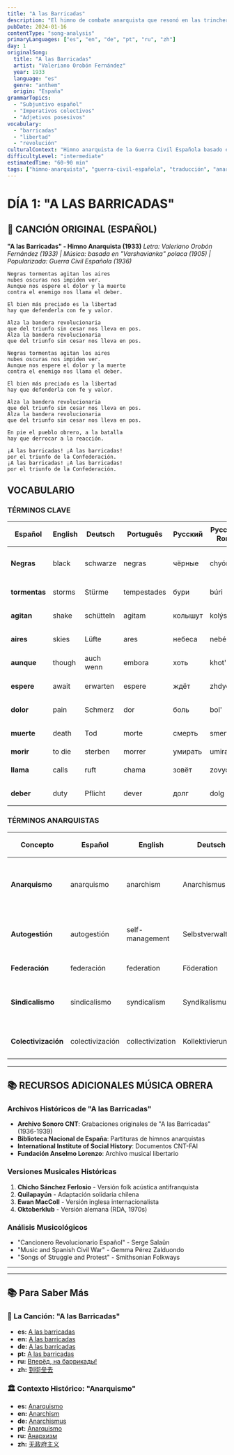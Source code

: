 ```yaml
---
title: "A las Barricadas"
description: "El himno de combate anarquista que resonó en las trincheras de la Guerra Civil Española (1936-1939)"
pubDate: 2024-01-16
contentType: "song-analysis"
primaryLanguages: ["es", "en", "de", "pt", "ru", "zh"]
day: 1
originalSong:
  title: "A las Barricadas"
  artist: "Valeriano Orobón Fernández"
  year: 1933
  language: "es"
  genre: "anthem"
  origin: "España"
grammarTopics: 
  - "Subjuntivo español"
  - "Imperativos colectivos"
  - "Adjetivos posesivos"
vocabulary: 
  - "barricadas"
  - "libertad"
  - "revolución"
culturalContext: "Himno anarquista de la Guerra Civil Española basado en la Varshavianka polaca"
difficultyLevel: "intermediate"
estimatedTime: "60-90 min"
tags: ["himno-anarquista", "guerra-civil-española", "traducción", "anarquismo", "gramática-comparativa"]
---
```


# DÍA 1: "A LAS BARRICADAS" 

## 🎵 CANCIÓN ORIGINAL (ESPAÑOL)

**"A las Barricadas" - Himno Anarquista (1933)**
*Letra: Valeriano Orobón Fernández (1933) | Música: basada en "Varshavianka" polaca (1905) | Popularizada: Guerra Civil Española (1936)*

```
Negras tormentas agitan los aires
nubes oscuras nos impiden ver.
Aunque nos espere el dolor y la muerte
contra el enemigo nos llama el deber.

El bien más preciado es la libertad
hay que defenderla con fe y valor.

Alza la bandera revolucionaria
que del triunfo sin cesar nos lleva en pos.
Alza la bandera revolucionaria
que del triunfo sin cesar nos lleva en pos.

Negras tormentas agitan los aires
nubes oscuras nos impiden ver.
Aunque nos espere el dolor y la muerte
contra el enemigo nos llama el deber.

El bien más preciado es la libertad
hay que defenderla con fe y valor.

Alza la bandera revolucionaria
que del triunfo sin cesar nos lleva en pos.
Alza la bandera revolucionaria
que del triunfo sin cesar nos lleva en pos.

En pie el pueblo obrero, a la batalla
hay que derrocar a la reacción.

¡A las barricadas! ¡A las barricadas!
por el triunfo de la Confederación.
¡A las barricadas! ¡A las barricadas!
por el triunfo de la Confederación. 
```

## VOCABULARIO

### TÉRMINOS CLAVE

| Español | English | Deutsch | Português | Русский | Русский Rom. | 中文 | Pinyin | Categoría |
| --- | --- | --- | --- | --- | --- | --- | --- | --- |
| **Negras** | black | schwarze | negras | чёрные | chyórnye | 黑色的 | hēisè de | adjetivo |
| **tormentas** | storms | Stürme | tempestades | бури | búri | 风暴 | fēngbào | sustantivo |
| **agitan** | shake | schütteln | agitam | колышут | kolýshut | 摇撼 | yáohàn | verbo |
| **aires** | skies | Lüfte | ares | небеса | nebésa | 天空 | tiānkōng | sustantivo |
| **aunque** | though | auch wenn | embora | хоть | khot' | 虽然 | suīrán | conjunción |
| **espere** | await | erwarten | espere | ждёт | zhdyot | 等待 | děngdài | verbo |
| **dolor** | pain | Schmerz | dor | боль | bol' | 痛苦 | tòngkǔ | sustantivo |
| **muerte** | death | Tod | morte | смерть | smert' | 死亡 | sǐwáng | sustantivo |
| **morir** | to die | sterben | morrer | умирать | umirat' | 死 | sǐ | verbo |
| **llama** | calls | ruft | chama | зовёт | zovyót | 召唤 | zhàohuàn | verbo |
| **deber** | duty | Pflicht | dever | долг | dolg | 职责 | zhízé | sustantivo |

### TÉRMINOS ANARQUISTAS

| Concepto | Español | English | Deutsch | Português | Русский | 中文 |
|---|---|---|---|---|---|---|
| **Anarquismo** | anarquismo | anarchism | Anarchismus | anarquismo | анархизм | 无政府主义 |
| **Autogestión** | autogestión | self-management | Selbstverwaltung | autogestão | самоуправление | 自治管理 |
| **Federación** | federación | federation | Föderation | federação | федерация | 联邦 |
| **Sindicalismo** | sindicalismo | syndicalism | Syndikalismus | sindicalismo | синдикализм | 工团主义 |
| **Colectivización** | colectivización | collectivization | Kollektivierung | coletivização | коллективизация | 集体化 |

---

## 📚 RECURSOS ADICIONALES MÚSICA OBRERA

### **Archivos Históricos de "A las Barricadas"**
- **Archivo Sonoro CNT**: Grabaciones originales de "A las Barricadas" (1936-1939)
- **Biblioteca Nacional de España**: Partituras de himnos anarquistas
- **International Institute of Social History**: Documentos CNT-FAI
- **Fundación Anselmo Lorenzo**: Archivo musical libertario

### **Versiones Musicales Históricas**
1. **Chicho Sánchez Ferlosio** - Versión folk acústica antifranquista
2. **Quilapayún** - Adaptación solidaria chilena
3. **Ewan MacColl** - Versión inglesa internacionalista
4. **Oktoberklub** - Versión alemana (RDA, 1970s)

### **Análisis Musicológicos**
- "Cancionero Revolucionario Español" - Serge Salaün
- "Music and Spanish Civil War" - Gemma Pérez Zalduondo  
- "Songs of Struggle and Protest" - Smithsonian Folkways

---

---

## 📚 Para Saber Más

### 🎤 La Canción: "A las Barricadas"

*   **es:** [A las barricadas](https://es.wikipedia.org/wiki/A_las_barricadas)
*   **en:** [A las barricadas](https://en.wikipedia.org/wiki/A_las_barricadas)
*   **de:** [A las barricadas](https://de.wikipedia.org/wiki/A_las_barricadas)
*   **pt:** [A las barricadas](https://pt.wikipedia.org/wiki/%C2%A1A_Las_Barricadas!)
*   **ru:** [Вперёд, на баррикады!](https://ru.wikipedia.org/wiki/A_las_barricadas)
*   **zh:** [到街垒去](https://zh.wikipedia.org/wiki/到街垒去)

### 🏛️ Contexto Histórico: "Anarquismo"

*   **es:** [Anarquismo](https://es.wikipedia.org/wiki/Anarquismo)
*   **en:** [Anarchism](https://en.wikipedia.org/wiki/Anarchism)
*   **de:** [Anarchismus](https://de.wikipedia.org/wiki/Anarchismus)
*   **pt:** [Anarquismo](https://pt.wikipedia.org/wiki/Anarquismo)
*   **ru:** [Анархизм](https://ru.wikipedia.org/wiki/Анархизм)
*   **zh:** [无政府主义](https://zh.wikipedia.org/wiki/无政府主义)
